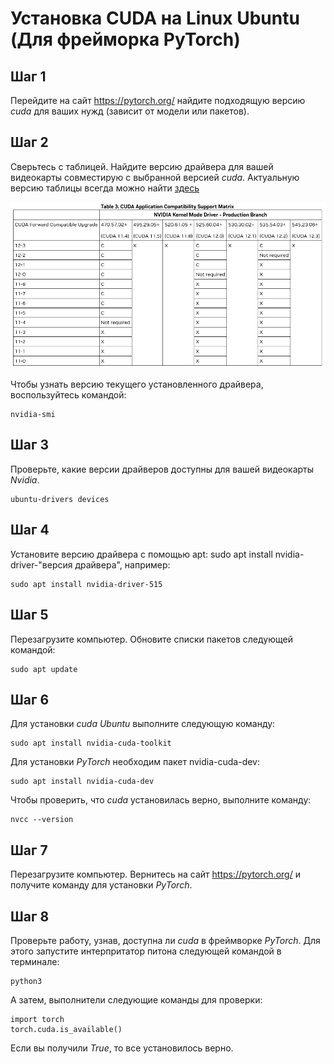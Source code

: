 # Установка CUDA на Linux Ubuntu (Для фрейморка PyTorch)
## Шаг 1
Перейдите на сайт <https://pytorch.org/> найдите подходящую версию *cuda* для ваших нужд (зависит от модели или пакетов). 
## Шаг 2 
Сверьтесь с таблицей. Найдите версию драйвера для вашей видеокарты совместирую с выбранной версией *cuda*. Актуальную версию таблицы всегда можно найти [здесь](https://docs.nvidia.com/deploy/cuda-compatibility/index.html#binary-compatibility__table-toolkit-driver)

![Screenshot](cuda_compatible.png)

Чтобы узнать версию текущего установленного драйвера, воспользуйтесь командой:

    nvidia-smi

## Шаг 3
Проверьте, какие версии драйверов доступны для вашей видеокарты *Nvidia*.

    ubuntu-drivers devices
    
## Шаг 4
Установите версию драйвера с помощью apt: sudo apt install nvidia-driver-"версия драйвера", например:

    sudo apt install nvidia-driver-515
    
## Шаг 5
Перезагрузите компьютер. Обновите списки пакетов следующей командой:

    sudo apt update
    
## Шаг 6
Для установки *cuda Ubuntu* выполните следующую команду:

    sudo apt install nvidia-cuda-toolkit

Для установки *PyTorch* необходим пакет nvidia-cuda-dev:

    sudo apt install nvidia-cuda-dev
    
Чтобы проверить, что *cuda* установилась верно, выполните команду:

    nvcc --version
    
## Шаг 7
Перезагрузите компьютер. Вернитесь на сайт <https://pytorch.org/> и получите команду для установки *PyTorch*.
## Шаг 8 
Проверьте работу, узнав, доступна ли *cuda* в фреймворке *PyTorch*. Для этого запустите интерпритатор питона следующей командой в терминале:

    python3

А затем, выполнители следующие команды для проверки:

    import torch
    torch.cuda.is_available()
    
Если вы получили *True*, то все установилось верно.
